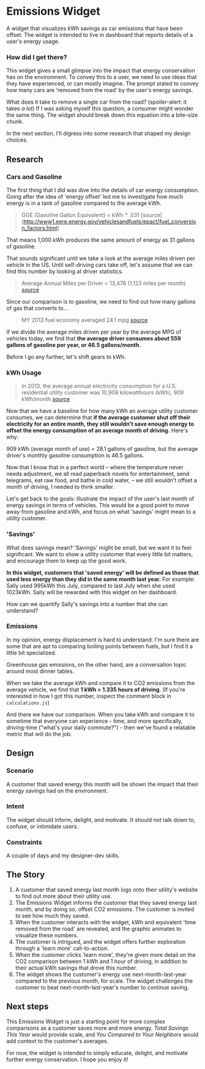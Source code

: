 # Emissions Widget
A widget that visualizes kWh savings as car emissions that have been offset. The widget is intended to live in dashboard that reports details of a user's energy usage.

### How did I get there?
This widget gives a small glimpse into the impact that energy conservation has on the environment. To convey this to a user, we need to use ideas that they have experienced, or can mostly imagine. The prompt stated to convey how many cars are 'removed from the road' by the user's energy savings.

What does it take to remove a single car from the road? (spoiler-alert: it takes _a lot_) If I was asking myself this question, a consumer might wonder the same thing. The widget should break down this equation into a bite-size chunk.

In the next section, I'll digress into some research that shaped my design choices.

## Research

### Cars and Gasoline
The first thing that I did was dive into the details of car energy consumption. Going after the idea of 'energy offset' led me to investigate how much energy is in a tank of gasoline compared to the average kWh.

>GGE (Gasoline Gallon Equivalent) = kWh * .031 [source] (http://www1.eere.energy.gov/vehiclesandfuels/epact/fuel_conversion_factors.html)

That means 1,000 kWh produces the same amount of energy as 31 gallons of gasoline.

That sounds significant until we take a look at the average miles driven per vehicle in the US. Until self-driving cars take off, let's assume that we can find this number by looking at driver statistics.

>Average Annual Miles per Driver = 13,476 (1,123 miles per month) [source](http://www.fhwa.dot.gov/ohim/onh00/bar8.htm)

Since our comparison is to gasoline, we need to find out how many gallons of gas that converts to...

>MY 2013 fuel economy averaged 24.1 mpg [source](http://epa.gov/otaq/fetrends.htm)

If we divide the average miles driven per year by the average MPG of vehicles today, we find that **the average driver consumes about 559 gallons of gasoline per year, or 46.5 gallons/month.**

Before I go any further, let's shift gears to kWh.

### kWh Usage

>In 2013, the average annual electricity consumption for a U.S. residential utility customer was 10,908 kilowatthours (kWh), 909 kWh/month [source](http://www.eia.gov/tools/faqs/faq.cfm?id=97&t=3)

Now that we have a baseline for how many kWh an average utility customer consumes, we can determine that **if the average customer shut off their electricity for an entire month, they still wouldn't save enough energy to offset the energy consumption of an average month of driving.** Here's why:

909 kWh (average month of use) = 28.1 gallons of gasoline, but the average driver's monthly gasoline consumption is 46.5 gallons.

Now that I know that in a perfect world – where the temperature never needs adjustment, we all read paperback novels for entertainment, send telegrams, eat raw food, and bathe in cold water, – we still wouldn't offset a month of driving, I needed to think smaller.

Let's get back to the goals: illustrate the impact of the user's last month of energy savings in terms of vehicles. This would be a good point to move away from gasoline and kWh, and focus on what 'savings' might mean to a utility customer.

### 'Savings'

What does savings mean? 'Savings' might be small, but we want it to feel significant. We want to show a utility customer that every little bit matters, and encourage them to keep up the good work.

**In this widget, customers that 'saved energy' will be defined as those that used less energy than they did in the same month last year.** For example: Sally used 995kWh this July, compared to last July when she used 1023kWh. Sally will be rewarded with this widget on her dashboard.

How can we quantify Sally's savings into a number that she can understand?

### Emissions

In my opinion, energy displacement is hard to understand. I'm sure there are some that are apt to comparing boiling points between fuels, but I find it a little bit specialized.

Greenhouse gas emissions, on the other hand, are a conversation topic around most dinner tables. 

When we take the average kWh and compare it to CO2 emissions from the average vehicle, we find that **1 kWh = 1.335 hours of driving**. (If you're interested in how I got this number, inspect the comment block in `calculations.js`)

And there we have our comparison. When you take kWh and compare it to sometime that everyone can experience - time, and more specifically, driving-time ("what's your daily commute?") - then we've found a relatable metric that will do the job.

## Design

### Scenario
A customer that saved energy this month will be shown the impact that their energy savings had on the environment.

### Intent
The widget should inform, delight, and motivate. It should not talk down to, confuse, or intimidate users.

### Constraints
A couple of days and my designer-dev skills. 

## The Story
1. A customer that saved energy last month logs onto their utility's website to find out more about their utility use.
2. The Emissions Widget informs the customer that they saved energy last month, and by doing so, offset CO2 emissions. The customer is invited to see how much they saved.
3. When the customer interacts with the widget, kWh and equivalent 'time removed from the road' are revealed, and the graphic animates to visualize these numbers.
4. The customer is intrigued, and the widget offers further exploration through a 'learn more' call-to-action.
5. When the customer clicks 'learn more', they're given more detail on the CO2 comparison between 1 kWh and 1 hour of driving, in addition to their actual kWh savings that drove this number.
6. The widget shows the customer's energy use next-month-last-year compared to the previous month, for scale. The widget challenges the customer to beat next-month-last-year's number to continue saving.

## Next steps
This Emissions Widget is just a starting point for more complex comparisons as a customer saves more and more energy. _Total Savings This Year_ would provide scale, and _You Compared to Your Neighbors_ would add context to the customer's averages.

For now, the widget is intended to simply educate, delight, and motivate further energy conservation. I hope you enjoy it!
